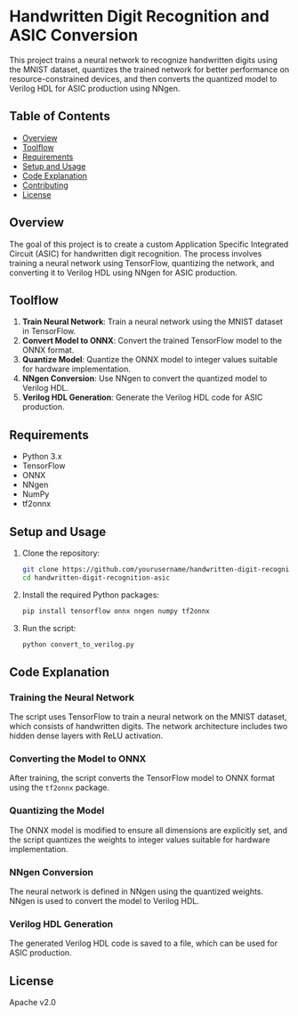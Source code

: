 # Handwritten Digit Recognition and ASIC Conversion

This project trains a neural network to recognize handwritten digits using the MNIST dataset, quantizes the trained network for better performance on resource-constrained devices, and then converts the quantized model to Verilog HDL for ASIC production using NNgen.

## Table of Contents

- [Overview](#overview)
- [Toolflow](#toolflow)
- [Requirements](#requirements)
- [Setup and Usage](#setup-and-usage)
- [Code Explanation](#code-explanation)
- [Contributing](#contributing)
- [License](#license)

## Overview

The goal of this project is to create a custom Application Specific Integrated Circuit (ASIC) for handwritten digit recognition. The process involves training a neural network using TensorFlow, quantizing the network, and converting it to Verilog HDL using NNgen for ASIC production.

## Toolflow

1. **Train Neural Network**: Train a neural network using the MNIST dataset in TensorFlow.
2. **Convert Model to ONNX**: Convert the trained TensorFlow model to the ONNX format.
3. **Quantize Model**: Quantize the ONNX model to integer values suitable for hardware implementation.
4. **NNgen Conversion**: Use NNgen to convert the quantized model to Verilog HDL.
5. **Verilog HDL Generation**: Generate the Verilog HDL code for ASIC production.

## Requirements

- Python 3.x
- TensorFlow
- ONNX
- NNgen
- NumPy
- tf2onnx

## Setup and Usage

1. Clone the repository:
    ```bash
    git clone https://github.com/yourusername/handwritten-digit-recognition-asic.git
    cd handwritten-digit-recognition-asic
    ```

2. Install the required Python packages:
    ```bash
    pip install tensorflow onnx nngen numpy tf2onnx
    ```

3. Run the script:
    ```bash
    python convert_to_verilog.py
    ```

## Code Explanation

### Training the Neural Network

The script uses TensorFlow to train a neural network on the MNIST dataset, which consists of handwritten digits. The network architecture includes two hidden dense layers with ReLU activation.

### Converting the Model to ONNX

After training, the script converts the TensorFlow model to ONNX format using the `tf2onnx` package.

### Quantizing the Model

The ONNX model is modified to ensure all dimensions are explicitly set, and the script quantizes the weights to integer values suitable for hardware implementation.

### NNgen Conversion

The neural network is defined in NNgen using the quantized weights. NNgen is used to convert the model to Verilog HDL.

### Verilog HDL Generation

The generated Verilog HDL code is saved to a file, which can be used for ASIC production.

## License

Apache v2.0

